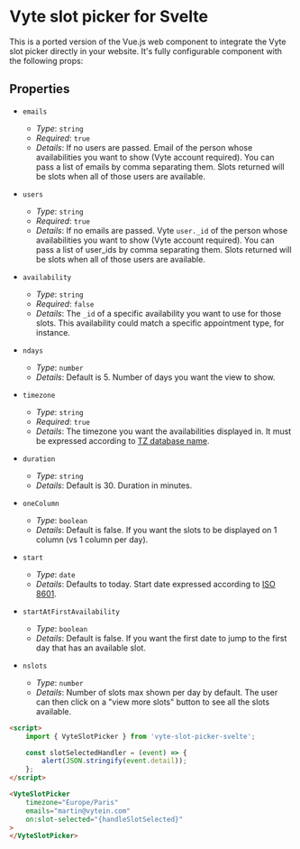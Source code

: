 # Vyte slot picker for Svelte

This is a ported version of the Vue.js web component to integrate the Vyte slot picker directly in your website. It's fully configurable component with the following props:

## Properties

- `emails`
    - _Type_: `string`
    - _Required_: `true`
    - _Details_: If no users are passed. Email of the person whose availabilities you want to show (Vyte account required). You can pass a list of emails by comma separating them. Slots returned will be slots when all of those users are available.

- `users`
    - _Type_: `string`
    - _Required_: `true`
    - _Details_: If no emails are passed. Vyte `user._id` of the person whose availabilities you want to show (Vyte account required). You can pass a list of user_ids by comma separating them. Slots returned will be slots when all of those users are available.

- `availability`
    - _Type_: `string`
    - _Required_: `false`
    - _Details_: The `_id` of a specific availability you want to use for those slots. This availability could match a specific appointment type, for instance.

- `ndays`
    - _Type_: `number`
    - _Details_: Default is 5. Number of days you want the view to show.

- `timezone`
    - _Type_: `string`
    - _Required_: `true`
    - _Details_: The timezone you want the availabilities displayed in. It must be expressed according to [TZ database name](https://en.wikipedia.org/wiki/List_of_tz_database_time_zones).

- `duration`
    - _Type_: `string`
    - _Details_: Default is 30. Duration in minutes.

<!-- 
- `lang`
  - _Type_: `string`
  - _Details_: Default is English. Language and locale of the component. It is expressed according to [ISO 639-1](https://fr.wikipedia.org/wiki/Liste_des_codes_ISO_639-1) and the available languages are: `fr`, `en`, `es`, `it`, `pt`, `de`, `sv`, `nl`.
-->

- `oneColumn`
    - _Type_: `boolean`
    - _Details_: Default is false. If you want the slots to be displayed on 1 column (vs 1 column per day).

- `start`
    - _Type_: `date`
    - _Details_: Defaults to today. Start date expressed according to [ISO 8601](https://fr.wikipedia.org/wiki/ISO_8601).

- `startAtFirstAvailability`
    - _Type_: `boolean`
    - _Details_: Default is false. If you want the first date to jump to the first day that has an available slot.

- `nslots`
    - _Type_: `number`
    - _Details_: Number of slots max shown per day by default. The user can then click on a "view more slots" button to see all the slots available.


```html
<script>
    import { VyteSlotPicker } from 'vyte-slot-picker-svelte';

    const slotSelectedHandler = (event) => {
        alert(JSON.stringify(event.detail));
    };
</script>

<VyteSlotPicker
    timezone="Europe/Paris"
    emails="martin@vytein.com"
    on:slot-selected="{handleSlotSelected}"
>
</VyteSlotPicker>
```
